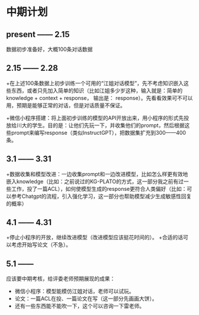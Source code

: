 # 中期计划 

## present —— 2.15

数据初步准备好，大概100条对话数据

## 2.15 —— 2.28

+在上述100条数据上初步训练一个可用的“江姐对话模型”，先不考虑知识嵌入这些东西，或者只先加入简单的知识（比如江姐多少岁这种，输入就是：简单的knowledge + context + response， 输出是： response）。先看看效果可不可以用，预期是能够正常的对话，但是对话质量不保证。

+微信小程序搭建：将上面初步训练的模型的API开放出来，用小程序的形式先投放给川大的学生。目的是：让他们先玩一下，并收集他们的prompt，然后根据这些prompt来编写response（类似InstructGPT），把数据集扩充到300——400条。

## 3.1 —— 3.31

+数据收集和模型改进：一边收集prompt和一边改进模型，比如怎么样更有效地嵌入knowledge（比如：之前说过的KG-PLATO的方式，这一部分我之前有过一些工作，投了一篇ACL），如何使模型生成的response更符合人类偏好（比如：可以参考Chatgpt的流程，引入强化学习，这一部分也帮助模型减少生成敏感性回复的概率）


## 4.1 —— 4.31

+停止小程序的开放，继续改进模型（改进模型应该挺花时间的）。
+合适的话可以考虑开始写论文（不急）。

## 5.1 —— 

应该要中期考核，给评委老师预期展现的成果：

+ 微信小程序：模型能模仿江姐对话，老师可以试玩。
+ 论文：一篇ACL在投、一篇论文在写（这一部分先画画大饼）。
+ 还有一些东西能不能吹一下，这个可以咨询一下雷老师。

